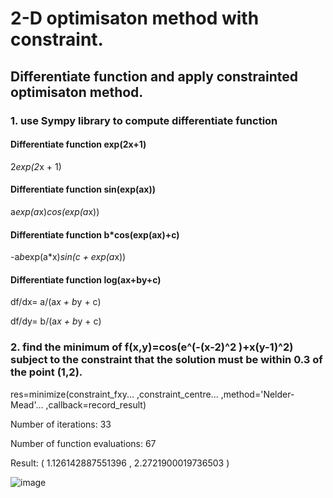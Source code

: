 # 2-D optimisaton method with constraint.

## Differentiate function and apply constrainted optimisaton method.
### 1. use Sympy library to compute differentiate function

#### Differentiate function exp(2x+1)
2*exp(2*x + 1)

#### Differentiate function sin(exp(ax))
a*exp(a*x)*cos(exp(a*x))

#### Differentiate function b*cos(exp(ax)+c)
-a*b*exp(a*x)*sin(c + exp(a*x))

#### Differentiate function log(ax+by+c)
df/dx= a/(a*x + b*y + c)

df/dy= b/(a*x + b*y + c)


### 2. find the minimum of f(x,y)=cos⁡(e^(-(x-2)^2 )+x(y-1)^2) subject to the constraint that the solution must be within 0.3 of the point (1,2).

res=minimize(constraint_fxy...
             ,constraint_centre...
             ,method='Nelder-Mead'...
             ,callback=record_result)

Number of iterations:  33

Number of function evaluations:  67

Result: ( 1.126142887551396 , 2.2721900019736503 )

![image](https://user-images.githubusercontent.com/26786836/163724006-b2ca5331-5547-41f9-976d-b163bd2cec62.png)


